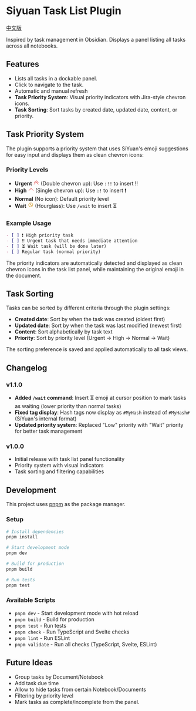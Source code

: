 # Siyuan Task List Plugin

[中文版](./README_zh_CN.md)

Inspired by task management in Obsidian. Displays a panel listing all tasks across all notebooks.

## Features

- Lists all tasks in a dockable panel.
- Click to navigate to the task.
- Automatic and manual refresh
- **Task Priority System**: Visual priority indicators with Jira-style chevron icons.
- **Task Sorting**: Sort tasks by created date, updated date, content, or priority.

## Task Priority System

The plugin supports a priority system that uses SiYuan's emoji suggestions for easy input and displays them as clean chevron icons:

### Priority Levels

- **Urgent** <svg width="16" height="16" fill="#dc2626" viewBox="0 0 16 16"><path fill-rule="evenodd" d="M7.646 2.646a.5.5 0 0 1 .708 0l6 6a.5.5 0 0 1-.708.708L8 3.707 2.354 9.354a.5.5 0 1 1-.708-.708z"/><path fill-rule="evenodd" d="M7.646 6.646a.5.5 0 0 1 .708 0l6 6a.5.5 0 0 1-.708.708L8 7.707l-5.646 5.647a.5.5 0 0 1-.708-.708z"/></svg> (Double chevron up): Use `:!!` to insert ‼️
- **High** <svg width="16" height="16" fill="#dc2626" viewBox="0 0 16 16"><path fill-rule="evenodd" d="M7.646 4.646a.5.5 0 0 1 .708 0l6 6a.5.5 0 0 1-.708.708L8 5.707l-5.646 5.647a.5.5 0 0 1-.708-.708z"/></svg> (Single chevron up): Use `:!` to insert ❗
- **Normal** (No icon): Default priority level
- **Wait** <svg width="16" height="16" fill="#ca8a04" viewBox="0 0 16 16"><path d="M8 2a6 6 0 1 1 0 12A6 6 0 0 1 8 2zm0 1a5 5 0 1 0 0 10A5 5 0 0 0 8 3z" fill="#ca8a04"/><path d="M8 4v4l2.5 2.5" stroke="#ca8a04" stroke-width="1.5" fill="none"/></svg> (Hourglass): Use `/wait` to insert ⏳

### Example Usage

```markdown
- [ ] ❗ High priority task
- [ ] ‼️ Urgent task that needs immediate attention
- [ ] ⏳ Wait task (will be done later)
- [ ] Regular task (normal priority)
```

The priority indicators are automatically detected and displayed as clean chevron icons in the task list panel, while maintaining the original emoji in the document.

## Task Sorting

Tasks can be sorted by different criteria through the plugin settings:

- **Created date**: Sort by when the task was created (oldest first)
- **Updated date**: Sort by when the task was last modified (newest first)
- **Content**: Sort alphabetically by task text
- **Priority**: Sort by priority level (Urgent → High → Normal → Wait)

The sorting preference is saved and applied automatically to all task views.

## Changelog

### v1.1.0

- **Added `/wait` command**: Insert ⏳ emoji at cursor position to mark tasks as waiting (lower priority than normal tasks)
- **Fixed tag display**: Hash tags now display as `#MyHash` instead of `#MyHash#` (SiYuan's internal format)
- **Updated priority system**: Replaced "Low" priority with "Wait" priority for better task management

### v1.0.0

- Initial release with task list panel functionality
- Priority system with visual indicators
- Task sorting and filtering capabilities

## Development

This project uses [pnpm](https://pnpm.io/) as the package manager.

### Setup

```bash
# Install dependencies
pnpm install

# Start development mode
pnpm dev

# Build for production
pnpm build

# Run tests
pnpm test
```

### Available Scripts

- `pnpm dev` - Start development mode with hot reload
- `pnpm build` - Build for production
- `pnpm test` - Run tests
- `pnpm check` - Run TypeScript and Svelte checks
- `pnpm lint` - Run ESLint
- `pnpm validate` - Run all checks (TypeScript, Svelte, ESLint)

## Future Ideas

- Group tasks by Document/Notebook
- Add task due time
- Allow to hide tasks from certain Notebook/Documents
- Filtering by priority level
- Mark tasks as complete/incomplete from the panel.
